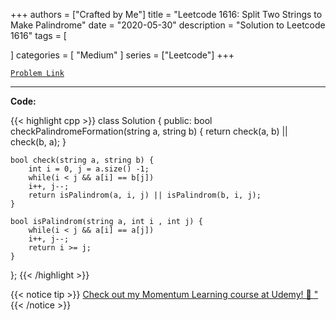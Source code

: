 
+++
authors = ["Crafted by Me"]
title = "Leetcode 1616: Split Two Strings to Make Palindrome"
date = "2020-05-30"
description = "Solution to Leetcode 1616"
tags = [
    
]
categories = [
    "Medium"
]
series = ["Leetcode"]
+++



[`Problem Link`](https://leetcode.com/problems/split-two-strings-to-make-palindrome/description/)

---



**Code:**

{{< highlight cpp >}}
class Solution {
public:
    bool checkPalindromeFormation(string a, string b) {
        return check(a, b) || check(b, a);
    }

    bool check(string a, string b) {
        int i = 0, j = a.size() -1;
        while(i < j && a[i] == b[j])
        i++, j--;
        return isPalindrom(a, i, j) || isPalindrom(b, i, j);
    }

    bool isPalindrom(string a, int i , int j) {
        while(i < j && a[i] == a[j])
        i++, j--;
        return i >= j;
    }
};
{{< /highlight >}}



{{< notice tip >}}
[Check out my Momentum Learning course at Udemy! 🚀 "](https://www.udemy.com/course/blind-75-the-data-structures-and-algorithms-essentials/)
{{< /notice >}}

